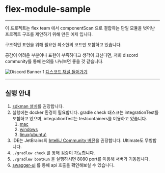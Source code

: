 # flex-module-sample
---

이 프로젝트는 flex team 에서 componentScan 으로 결합하는 단일 모듈을 벗어난 프로젝트 구조를 제안하기 위해 만든 예제 입니다.

구조적인 표현을 위해 필요한 최소한의 코드만 포함하고 있습니다.

공감이 어려운 부분이나 표현이 부족하다고 생각이 되신다면, 저희 discord community를 통해 논의를 나눠보면 좋을 것 같습니다. 

![Discord Banner 1](https://discord.com/api/guilds/1377214678945759252/widget.png?style=banner1)
[디스코드 채널 들어가기](https://discord.com/invite/jVsZRHFx)

---

## 실행 안내

1. [sdkman 설치](https://sdkman.io/install/)를 권장합니다.
2. 실행에는 docker 환경이 필요합니다. gradle check 태스크는 integrationTest를 포함하고 있으며, integrationTest는 testcontainers를 이용하고 있습니다.
   1. [mac](https://docs.docker.com/desktop/setup/install/mac-install/)
   2. [windows](https://docs.docker.com/desktop/setup/install/windows-install/)
   3. [linux(ubuntu)](https://docs.docker.com/desktop/setup/install/linux/ubuntu/)
3. IDE는 JetBrains의 [IntelliJ Community 버전](https://www.jetbrains.com/help/idea/installation-guide.html)을 권장합니다. Ultimate도 무방합니다.
4. `./gradlew check` 를 통해 검증이 가능합니다.
5. `./gradlew bootRun` 을 실행하시면 8080 port를 이용해 서버가 기동됩니다. 
6. [swagger-ui](http://localhost:8080/swagger-ui.html) 를 통해 api 호출을 확인해보실 수 있습니다.  
